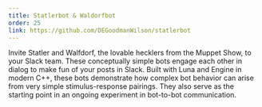```yaml
---
title: Statlerbot & Waldorfbot
order: 25
link: https://github.com/DEGoodmanWilson/statlerbot
---
```


Invite Statler and Walfdorf, the lovable hecklers from the Muppet Show, to your Slack team. These conceptually simple bots engage each other in dialog to make fun of your posts in Slack. Built with Luna and Engine in modern C++, these bots demonstrate how complex bot behavior can arise from very simple stimulus-response pairings. They also serve as the starting point in an ongoing experiment in bot-to-bot communication.